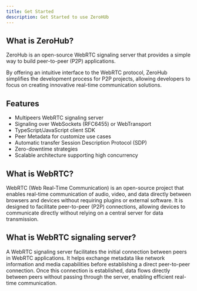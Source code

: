 ```yaml
---
title: Get Started
description: Get Started to use ZeroHUb
---
```


## What is ZeroHub?

ZeroHub is an open-source WebRTC signaling server that provides a simple way to build peer-to-peer (P2P) applications.

By offering an intuitive interface to the WebRTC protocol, ZeroHub simplifies the development process for P2P projects, allowing developers to focus on creating innovative real-time communication solutions.

## Features

- Multipeers WebRTC signaling server
- Signaling over WebSockets (RFC6455) or WebTransport
- TypeScript/JavaScript client SDK
- Peer Metadata for customize use cases
- Automatic transfer Session Description Protocol (SDP)
- Zero-downtime strategies
- Scalable architecture supporting high concurrency

## What is WebRTC?

WebRTC (Web Real-Time Communication) is an open-source project that enables real-time communication of audio, video, and data directly between browsers and devices without requiring plugins or external software. It is designed to facilitate peer-to-peer (P2P) connections, allowing devices to communicate directly without relying on a central server for data transmission.

## What is WebRTC signaling server?

A WebRTC signaling server facilitates the initial connection between peers in WebRTC applications. It helps exchange metadata like network information and media capabilities before establishing a direct peer-to-peer connection. Once this connection is established, data flows directly between peers without passing through the server, enabling efficient real-time communication.
